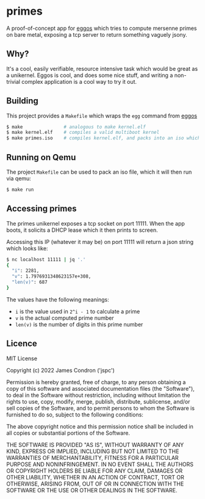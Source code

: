 # primes

A proof-of-concept app for [eggos](https://github.com/icexin/eggos) which tries to compute mersenne primes on bare metal, exposing a tcp server to return something vaguely jsony.

## Why?

It's a cool, easily verifiable, resource intensive task which would be great as a unikernel. Eggos is cool, and does some nice stuff, and writing a non-trivial complex application is a cool way to try it out.

## Building

This project provides a `Makefile` which wraps the `egg` command from [eggos](https://github.com/icexin/eggos)

```bash
$ make               # analogous to make kernel.elf
$ make kernel.elf    # compiles a valid multiboot kernel
$ make primes.iso    # compiles kernel.elf, and packs into an iso which can be booted from a usb
```

## Running on Qemu

The project `Makefile` can be used to pack an iso file, which it will then run via qemu:

```bash
$ make run
```

## Accessing primes

The primes unikernel exposes a tcp socket on port 11111. When the app boots, it solicits a DHCP lease which it then prints to screen.

Accessing this IP (whatever it may be) on port 11111 will return a json string which looks like:

```bash
$ nc localhost 11111 | jq '.'
{
  "i": 2281,
  "v": 1.7976931348623157e+308,
  "len(v)": 687
}
```

The values have the following meanings:

  * `i` is the value used in `2^i - 1` to calculate a prime
  * `v` is the actual computed prime number
  * `len(v)` is the number of digits in this prime number

## Licence

MIT License

Copyright (c) 2022 James Condron ('jspc')

Permission is hereby granted, free of charge, to any person obtaining a copy
of this software and associated documentation files (the "Software"), to deal
in the Software without restriction, including without limitation the rights
to use, copy, modify, merge, publish, distribute, sublicense, and/or sell
copies of the Software, and to permit persons to whom the Software is
furnished to do so, subject to the following conditions:

The above copyright notice and this permission notice shall be included in all
copies or substantial portions of the Software.

THE SOFTWARE IS PROVIDED "AS IS", WITHOUT WARRANTY OF ANY KIND, EXPRESS OR
IMPLIED, INCLUDING BUT NOT LIMITED TO THE WARRANTIES OF MERCHANTABILITY,
FITNESS FOR A PARTICULAR PURPOSE AND NONINFRINGEMENT. IN NO EVENT SHALL THE
AUTHORS OR COPYRIGHT HOLDERS BE LIABLE FOR ANY CLAIM, DAMAGES OR OTHER
LIABILITY, WHETHER IN AN ACTION OF CONTRACT, TORT OR OTHERWISE, ARISING FROM,
OUT OF OR IN CONNECTION WITH THE SOFTWARE OR THE USE OR OTHER DEALINGS IN THE
SOFTWARE.
